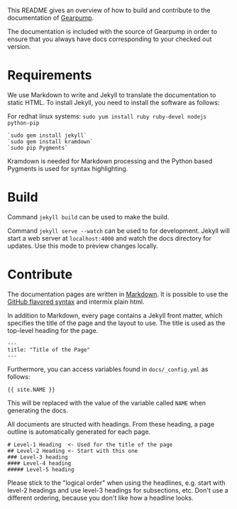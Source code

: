 This README gives an overview of how to build and contribute to the documentation of [Gearpump](https://github.com/gearpump/gearpump).

The documentation is included with the source of Gearpump in order to ensure that you always
have docs corresponding to your checked out version.

# Requirements

We use Markdown to write and Jekyll to translate the documentation to static HTML. To install 
Jekyll, you need to install the software as follows:

For redhat linux systems:
    `sudo yum install ruby ruby-devel nodejs python-pip`

    `sudo gem install jekyll`
    `sudo gem install kramdown`
    `sudo pip Pygments`

Kramdown is needed for Markdown processing and the Python based Pygments is used for syntax
highlighting.

# Build

Command `jekyll build` can be used to make the build.

Command `jekyll serve --watch` can be used to for development. Jekyll will start a web server at
`localhost:4000` and watch the docs directory for updates. Use this mode to preview changes locally.

# Contribute

The documentation pages are written in
[Markdown](http://daringfireball.net/projects/markdown/syntax). It is possible to use the
[GitHub flavored syntax](http://github.github.com/github-flavored-markdown) and intermix plain html.

In addition to Markdown, every page contains a Jekyll front matter, which specifies the title of the
page and the layout to use. The title is used as the top-level heading for the page.

    ---
    title: "Title of the Page"
    ---

Furthermore, you can access variables found in `docs/_config.yml` as follows:

    {{ site.NAME }}

This will be replaced with the value of the variable called `NAME` when generating
the docs.

All documents are structed with headings. From these heading, a page outline is
automatically generated for each page.

```
# Level-1 Heading  <- Used for the title of the page
## Level-2 Heading <- Start with this one
### Level-3 heading
#### Level-4 heading
##### Level-5 heading
```

Please stick to the "logical order" when using the headlines, e.g. start with level-2 headings and
use level-3 headings for subsections, etc. Don't use a different ordering, because you don't like
how a headline looks.
